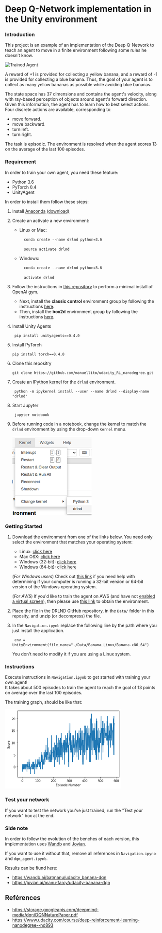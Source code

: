 [//]: # (Image References)

[image1]: media/banana_example.gif "Trained Agent"
[image2]: media/kernel.png  "Kernel"
[image3]: media/graph.png   "Reward Graph"

# Deep Q-Network implementation in the Unity environment

### Introduction

This project is an example of an implementation of the Deep Q-Network to teach an agent to move in a finite environment following some rules he doesn't know.

![Trained Agent][image1]

A reward of +1 is provided for collecting a yellow banana, and a reward of -1 is provided for collecting a blue banana.  Thus, the goal of your agent is to collect as many yellow bananas as possible while avoiding blue bananas.  

The state space has 37 dimensions and contains the agent's velocity, along with ray-based perception of objects around agent's forward direction.  Given this information, the agent has to learn how to best select actions.  Four discrete actions are available, corresponding to:
- move forward.
- move backward.
- turn left.
- turn right.

The task is episodic. The environment is resolved when the agent scores 13 on the average of the last 100 episodes.


### Requirement

In order to train your own agent, you need these feature:

 - Python 3.6
 - PyTorch 0.4
 - UnityAgent

In order to install them follow these steps:

1. Install [Anaconda](https://docs.anaconda.com/anaconda/install/) [(download)](https://docs.anaconda.com/download/)

2. Create an activate a new environment:
   
    * Linux or Mac:

            conda create --name drlnd python=3.6

            source activate drlnd

    * Windows:

            conda create --name drlnd python=3.6 
        
            activate drlnd
  
3. Follow the instructions in [this repository](https://github.com/openai/gym) to perform a minimal install of OpenAI gym.  
	- Next, install the **classic control** environment group by following the instructions [here](https://github.com/openai/gym#classic-control).
	- Then, install the **box2d** environment group by following the instructions [here](https://github.com/openai/gym#box2d).

4. Install Unity Agents

        pip install unityagents==0.4.0

5.  Install PyTorch
   
        pip install torch==0.4.0

6.  Clone this repositry

        git clone https://github.com/manuellito/udacity_RL_nanodegree.git

7. Create an [IPython kernel](http://ipython.readthedocs.io/en/stable/install/kernel_install.html) for the `drlnd` environment.  

        python -m ipykernel install --user --name drlnd --display-name "drlnd"

8. Start Jupyter

        jupyter notebook

9. Before running code in a notebook, change the kernel to match the `drlnd` environment by using the drop-down `Kernel` menu. 

    ![Kernel][image2]

### Getting Started

1. Download the environment from one of the links below.  You need only select the environment that matches your operating system:
    - Linux: [click here](https://s3-us-west-1.amazonaws.com/udacity-drlnd/P1/Banana/Banana_Linux.zip)
    - Mac OSX: [click here](https://s3-us-west-1.amazonaws.com/udacity-drlnd/P1/Banana/Banana.app.zip)
    - Windows (32-bit): [click here](https://s3-us-west-1.amazonaws.com/udacity-drlnd/P1/Banana/Banana_Windows_x86.zip)
    - Windows (64-bit): [click here](https://s3-us-west-1.amazonaws.com/udacity-drlnd/P1/Banana/Banana_Windows_x86_64.zip)
    
    (_For Windows users_) Check out [this link](https://support.microsoft.com/en-us/help/827218/how-to-determine-whether-a-computer-is-running-a-32-bit-version-or-64) if you need help with determining if your computer is running a 32-bit version or 64-bit version of the Windows operating system.

    (_For AWS_) If you'd like to train the agent on AWS (and have not [enabled a virtual screen](https://github.com/Unity-Technologies/ml-agents/blob/master/docs/Training-on-Amazon-Web-Service.md)), then please use [this link](https://s3-us-west-1.amazonaws.com/udacity-drlnd/P1/Banana/Banana_Linux_NoVis.zip) to obtain the environment.

2. Place the file in the DRLND GitHub repository, in the `Data/` folder in this reposity, and unzip (or decompress) the file. 
3. In the  `Navigation.ipynb` replace the following line by the path where you just install the application.
   
        env = UnityEnvironment(file_name="./Data/Banana_Linux/Banana.x86_64")

    You don't need to modify it if you are using a Linux system.

### Instructions

Execute instructions in `Navigation.ipynb` to get started with training your own agent!  
It takes about 500 episodes to train the agent to reach the goal of 13 points on average over the last 100 episodes.

The training graph, should be like that:

![Reward Graph][image3]

### Test your network

If you want to test the network you've just trained, run the "Test your network" box at the end.

### Side note

In order to follow the evolution of the benches of each version, this implementation uses [Wandb](https://wandb.ai/) and [Jovian](https://jovian.ai/).

If you want to use it without that, remove all references in `Navigation.ipynb` and `dqn_agent.ipynb`.

Results can be fiund here:

* https://wandb.ai/batmanu/udacity_banana-dqn
* https://jovian.ai/manu-farcy/udacity-banana-dqn
  
## Reférences
* https://storage.googleapis.com/deepmind-media/dqn/DQNNaturePaper.pdf
* https://www.udacity.com/course/deep-reinforcement-learning-nanodegree--nd893
